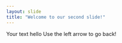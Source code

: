```yaml
---
layout: slide
title: "Welcome to our second slide!"
---
```

Your text hello 
Use the left arrow to go back!
